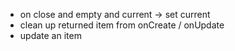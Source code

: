 - on close and empty and current -> set current 
- clean up returned item from onCreate / onUpdate
- update an item
